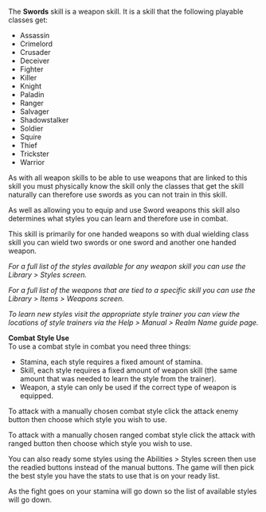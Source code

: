 ---
---
The **Swords** skill is a weapon skill. It is a skill that the following playable classes get:

*   Assassin
*   Crimelord
*   Crusader
*   Deceiver
*   Fighter
*   Killer
*   Knight
*   Paladin
*   Ranger
*   Salvager
*   Shadowstalker
*   Soldier
*   Squire
*   Thief
*   Trickster
*   Warrior

As with all weapon skills to be able to use weapons that are linked to this skill you must physically know the skill only the classes that get the skill naturally can therefore use swords as you can not train in this skill.

As well as allowing you to equip and use Sword weapons this skill also determines what styles you can learn and therefore use in combat.

This skill is primarily for one handed weapons so with dual wielding class skill you can wield two swords or one sword and another one handed weapon.

_For a full list of the styles available for any weapon skill you can use the Library > Styles screen._

_For a full list of the weapons that are tied to a specific skill you can use the Library > Items > Weapons screen._

_To learn new styles visit the appropriate style trainer you can view the locations of style trainers via the Help > Manual > Realm Name guide page._

**Combat Style Use**  
To use a combat style in combat you need three things:

*   Stamina, each style requires a fixed amount of stamina.
*   Skill, each style requires a fixed amount of weapon skill (the same amount that was needed to learn the style from the trainer).
*   Weapon, a style can only be used if the correct type of weapon is equipped.

To attack with a manually chosen combat style click the attack enemy button then choose which style you wish to use.

To attack with a manually chosen ranged combat style click the attack with ranged button then choose which style you wish to use.

You can also ready some styles using the Abilities > Styles screen then use the readied buttons instead of the manual buttons. The game will then pick the best style you have the stats to use that is on your ready list.

As the fight goes on your stamina will go down so the list of available styles will go down.